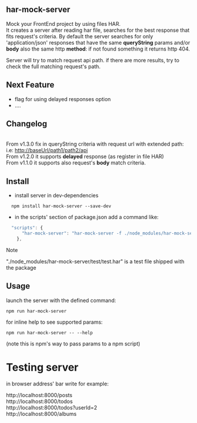 ## har-mock-server
Mock your FrontEnd project by using files HAR.<br/>
It creates a server after reading har file, searches for the best response that fits request's criteria.
By default the server searches for only 'application/json' responses that have the same **queryString** params and/or **body** also the same http **method**: if not found something it returns http 404.

Server will try to match request api path.
if there are more results, try to check the full matching request's path.


## Next Feature
- flag for using delayed responses option
- ....


## Changelog
<br >From v1.3.0  fix in queryString criteria with request url with extended path: i.e:  <http://baseUrl/path1/path2/api>
<br >From v1.2.0  it supports **delayed** response (as register in file HAR)
<br >From v1.1.0 it supports also request's **body** match criteria.


## Install
- install server in dev-dependencies
```shell
  npm install har-mock-server --save-dev
```

- in the scripts' section of package.json add a command like:
```javascript
  "scripts": {
      "har-mock-server": "har-mock-server -f ./node_modules/har-mock-server/test/test.har"
	},
```
> [!NOTE]
> "./node_modules/har-mock-server/test/test.har" is a test file shipped with the package

## Usage
launch the server with the defined command:<br/>
  ```
  npm run har-mock-server
  ```

for inline help to see supported params:
  ```
  npm run har-mock-server -- --help
  ```
(note this is npm's way to pass params to a npm script)

# Testing server

in browser address' bar write for example:

http://localhost:8000/posts<br />
http://localhost:8000/todos<br />
http://localhost:8000/todos?userId=2<br />
http://localhost:8000/albums<br />
